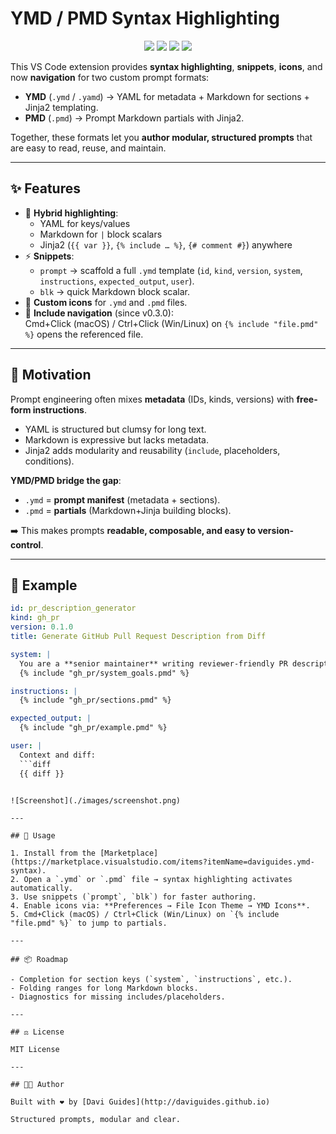 # YMD / PMD Syntax Highlighting

<p align="center">
  <a href="./LICENSE"><img src="https://img.shields.io/badge/license-MIT-green.svg"></a>
  <a href="http://daviguides.github.io"><img src="https://img.shields.io/badge/built%20with-%E2%9D%A4%EF%B8%8F%20by%20Davi%20Guides-orange"></a>
  <a href="https://marketplace.visualstudio.com/items?itemName=daviguides.ymd-syntax"><img src="https://img.shields.io/badge/language-VSCode%20Extension-blue"></a>
  <a href="https://marketplace.visualstudio.com/items?itemName=daviguides.ymd-syntax"><img src="https://img.shields.io/badge/highlight-YAML%20+%20Markdown%20+%20Jinja2-purple"></a>
</p>

This VS Code extension provides **syntax highlighting**, **snippets**, **icons**, and now **navigation** for two custom prompt formats:

- **YMD** (`.ymd` / `.yamd`) → YAML for metadata + Markdown for sections + Jinja2 templating.  
- **PMD** (`.pmd`) → Prompt Markdown partials with Jinja2.  

Together, these formats let you **author modular, structured prompts** that are easy to read, reuse, and maintain.

---

## ✨ Features

- 📑 **Hybrid highlighting**:
  - YAML for keys/values
  - Markdown for `|` block scalars
  - Jinja2 (`{{ var }}`, `{% include … %}`, `{# comment #}`) anywhere
- ⚡ **Snippets**:
  - `prompt` → scaffold a full `.ymd` template (`id`, `kind`, `version`, `system`, `instructions`, `expected_output`, `user`).  
  - `blk` → quick Markdown block scalar.  
- 💬 **Custom icons** for `.ymd` and `.pmd` files.  
- 🧭 **Include navigation** (since v0.3.0):  
  Cmd+Click (macOS) / Ctrl+Click (Win/Linux) on `{% include "file.pmd" %}` opens the referenced file.  

---

## 🎯 Motivation

Prompt engineering often mixes **metadata** (IDs, kinds, versions) with **free-form instructions**.  

- YAML is structured but clumsy for long text.  
- Markdown is expressive but lacks metadata.  
- Jinja2 adds modularity and reusability (`include`, placeholders, conditions).  

**YMD/PMD bridge the gap**:  
- `.ymd` = **prompt manifest** (metadata + sections).  
- `.pmd` = **partials** (Markdown+Jinja building blocks).  

➡️ This makes prompts **readable, composable, and easy to version-control**.

---

## 📝 Example

```yaml
id: pr_description_generator
kind: gh_pr
version: 0.1.0
title: Generate GitHub Pull Request Description from Diff

system: |
  You are a **senior maintainer** writing reviewer-friendly PR descriptions.
  {% include "gh_pr/system_goals.pmd" %}

instructions: |
  {% include "gh_pr/sections.pmd" %}

expected_output: |
  {% include "gh_pr/example.pmd" %}

user: |
  Context and diff:
  ```diff
  {{ diff }}
  ```
```

![Screenshot](./images/screenshot.png)

---

## 🚀 Usage

1. Install from the [Marketplace](https://marketplace.visualstudio.com/items?itemName=daviguides.ymd-syntax).  
2. Open a `.ymd` or `.pmd` file → syntax highlighting activates automatically.  
3. Use snippets (`prompt`, `blk`) for faster authoring.  
4. Enable icons via: **Preferences → File Icon Theme → YMD Icons**.  
5. Cmd+Click (macOS) / Ctrl+Click (Win/Linux) on `{% include "file.pmd" %}` to jump to partials.  

---

## 📦 Roadmap

- Completion for section keys (`system`, `instructions`, etc.).  
- Folding ranges for long Markdown blocks.  
- Diagnostics for missing includes/placeholders.  

---

## ⚖️ License

MIT License

---

## 👨‍💼 Author

Built with ❤️ by [Davi Guides](http://daviguides.github.io)

Structured prompts, modular and clear.
